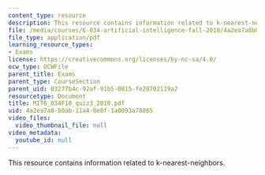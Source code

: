 ```yaml
---
content_type: resource
description: This resource contains information related to k-nearest-neighbors.
file: /media/courses/6-034-artificial-intelligence-fall-2010/4a2ea7a8b0ab11a40e0f1a0093a78865_MIT6_034F10_quiz3_2010.pdf
file_type: application/pdf
learning_resource_types:
- Exams
license: https://creativecommons.org/licenses/by-nc-sa/4.0/
ocw_type: OCWFile
parent_title: Exams
parent_type: CourseSection
parent_uid: 03277b4c-92af-91b5-0815-fe20702119a2
resourcetype: Document
title: MIT6_034F10_quiz3_2010.pdf
uid: 4a2ea7a8-b0ab-11a4-0e0f-1a0093a78865
video_files:
  video_thumbnail_file: null
video_metadata:
  youtube_id: null
---
```

This resource contains information related to k-nearest-neighbors.